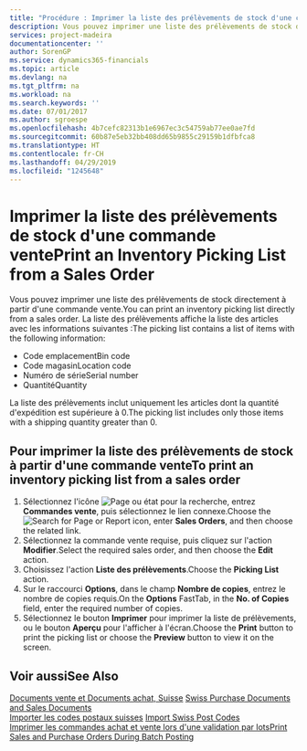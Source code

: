 ```yaml
---
title: "Procédure : Imprimer la liste des prélèvements de stock d'une commande vente"
description: Vous pouvez imprimer une liste des prélèvements de stock directement à partir d'une commande vente.
services: project-madeira
documentationcenter: ''
author: SorenGP
ms.service: dynamics365-financials
ms.topic: article
ms.devlang: na
ms.tgt_pltfrm: na
ms.workload: na
ms.search.keywords: ''
ms.date: 07/01/2017
ms.author: sgroespe
ms.openlocfilehash: 4b7cefc82313b1e6967ec3c54759ab77ee0ae7fd
ms.sourcegitcommit: 60b87e5eb32bb408dd65b9855c29159b1dfbfca8
ms.translationtype: HT
ms.contentlocale: fr-CH
ms.lasthandoff: 04/29/2019
ms.locfileid: "1245648"
---
```

# <a name="print-an-inventory-picking-list-from-a-sales-order"></a><span data-ttu-id="e7a2b-103">Imprimer la liste des prélèvements de stock d'une commande vente</span><span class="sxs-lookup"><span data-stu-id="e7a2b-103">Print an Inventory Picking List from a Sales Order</span></span>
<span data-ttu-id="e7a2b-104">Vous pouvez imprimer une liste des prélèvements de stock directement à partir d'une commande vente.</span><span class="sxs-lookup"><span data-stu-id="e7a2b-104">You can print an inventory picking list directly from a sales order.</span></span> <span data-ttu-id="e7a2b-105">La liste des prélèvements affiche la liste des articles avec les informations suivantes :</span><span class="sxs-lookup"><span data-stu-id="e7a2b-105">The picking list contains a list of items with the following information:</span></span>  

- <span data-ttu-id="e7a2b-106">Code emplacement</span><span class="sxs-lookup"><span data-stu-id="e7a2b-106">Bin code</span></span>  
- <span data-ttu-id="e7a2b-107">Code magasin</span><span class="sxs-lookup"><span data-stu-id="e7a2b-107">Location code</span></span>  
- <span data-ttu-id="e7a2b-108">Numéro de série</span><span class="sxs-lookup"><span data-stu-id="e7a2b-108">Serial number</span></span>  
- <span data-ttu-id="e7a2b-109">Quantité</span><span class="sxs-lookup"><span data-stu-id="e7a2b-109">Quantity</span></span>  

<span data-ttu-id="e7a2b-110">La liste des prélèvements inclut uniquement les articles dont la quantité d'expédition est supérieure à 0.</span><span class="sxs-lookup"><span data-stu-id="e7a2b-110">The picking list includes only those items with a shipping quantity greater than 0.</span></span>  

## <a name="to-print-an-inventory-picking-list-from-a-sales-order"></a><span data-ttu-id="e7a2b-111">Pour imprimer la liste des prélèvements de stock à partir d'une commande vente</span><span class="sxs-lookup"><span data-stu-id="e7a2b-111">To print an inventory picking list from a sales order</span></span>  

1.  <span data-ttu-id="e7a2b-112">Sélectionnez l'icône ![Page ou état pour la recherche](../../media/ui-search/search_small.png "Page ou état pour la recherche"), entrez **Commandes vente**, puis sélectionnez le lien connexe.</span><span class="sxs-lookup"><span data-stu-id="e7a2b-112">Choose the ![Search for Page or Report](../../media/ui-search/search_small.png "Search for Page or Report icon") icon, enter **Sales Orders**, and then choose the related link.</span></span>  
2.  <span data-ttu-id="e7a2b-113">Sélectionnez la commande vente requise, puis cliquez sur l'action **Modifier**.</span><span class="sxs-lookup"><span data-stu-id="e7a2b-113">Select the required sales order, and then choose the **Edit** action.</span></span>  
3.  <span data-ttu-id="e7a2b-114">Choisissez l'action **Liste des prélèvements**.</span><span class="sxs-lookup"><span data-stu-id="e7a2b-114">Choose the **Picking List** action.</span></span>  
4.  <span data-ttu-id="e7a2b-115">Sur le raccourci **Options**, dans le champ **Nombre de copies**, entrez le nombre de copies requis.</span><span class="sxs-lookup"><span data-stu-id="e7a2b-115">On the **Options** FastTab, in the **No. of Copies** field, enter the required number of copies.</span></span>  
5.  <span data-ttu-id="e7a2b-116">Sélectionnez le bouton **Imprimer** pour imprimer la liste de prélèvements, ou le bouton **Aperçu** pour l'afficher à l'écran.</span><span class="sxs-lookup"><span data-stu-id="e7a2b-116">Choose the **Print** button to print the picking list or choose the **Preview** button to view it on the screen.</span></span>  

## <a name="see-also"></a><span data-ttu-id="e7a2b-117">Voir aussi</span><span class="sxs-lookup"><span data-stu-id="e7a2b-117">See Also</span></span>  
 <span data-ttu-id="e7a2b-118">[Documents vente et Documents achat, Suisse](swiss-purchase-documents-and-sales-documents.md) </span><span class="sxs-lookup"><span data-stu-id="e7a2b-118">[Swiss Purchase Documents and Sales Documents](swiss-purchase-documents-and-sales-documents.md) </span></span>  
 <span data-ttu-id="e7a2b-119">[Importer les codes postaux suisses](how-to-import-swiss-post-codes.md) </span><span class="sxs-lookup"><span data-stu-id="e7a2b-119">[Import Swiss Post Codes](how-to-import-swiss-post-codes.md) </span></span>  
 [<span data-ttu-id="e7a2b-120">Imprimer les commandes achat et vente lors d'une validation par lots</span><span class="sxs-lookup"><span data-stu-id="e7a2b-120">Print Sales and Purchase Orders During Batch Posting</span></span>](how-to-print-sales-and-purchase-orders-during-batch-posting.md)
